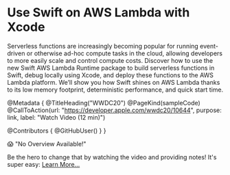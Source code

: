 # Use Swift on AWS Lambda with Xcode

Serverless functions are increasingly becoming popular for running event-driven or otherwise ad-hoc compute tasks in the cloud, allowing developers to more easily scale and control compute costs. Discover how to use the new Swift AWS Lambda Runtime package to build serverless functions in Swift, debug locally using Xcode, and deploy these functions to the AWS Lambda platform. We’ll show you how Swift shines on AWS Lambda thanks to its low memory footprint, deterministic performance, and quick start time.

@Metadata {
   @TitleHeading("WWDC20")
   @PageKind(sampleCode)
   @CallToAction(url: "https://developer.apple.com/wwdc20/10644", purpose: link, label: "Watch Video (12 min)")

   @Contributors {
      @GitHubUser(<replace this with your GitHub handle>)
   }
}

😱 "No Overview Available!"

Be the hero to change that by watching the video and providing notes! It's super easy:
 [Learn More…](https://wwdcnotes.com/documentation/wwdcnotes/contributing)

